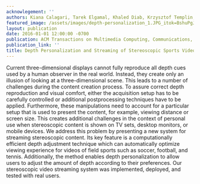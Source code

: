 ```yaml
---
acknowlegement: ''
authors: Kiana Calagari, Tarek Elgamal, Khaled Diab, Krzysztof Templin, Piotr Didyk, Wojciech Matusik, Mohamed Hefeeda
featured_image: /assets/images/depth-personalization_1.JPG_itok=BshuPgJz.jpeg
layout: publication
date: 2016-01-01 12:00:00 -0700
publication: ACM Transactions on Multimedia Computing, Communications, and Applications (TOMM) 2016
publication_link: ''
title: Depth Personalization and Streaming of Stereoscopic Sports Videos
---
```


Current three-dimensional displays cannot fully reproduce all depth cues used by a human observer in the real world. Instead, they create only an illusion of looking at a three-dimensional scene. This leads to a number of challenges during the content creation process. To assure correct depth reproduction and visual comfort, either the acquisition setup has to be carefully controlled or additional postprocessing techniques have to be applied. Furthermore, these manipulations need to account for a particular setup that is used to present the content, for example, viewing distance or screen size. This creates additional challenges in the context of personal use when stereoscopic content is shown on TV sets, desktop monitors, or mobile devices. We address this problem by presenting a new system for streaming stereoscopic content. Its key feature is a computationally efficient depth adjustment technique which can automatically optimize viewing experience for videos of field sports such as soccer, football, and tennis. Additionally, the method enables depth personalization to allow users to adjust the amount of depth according to their preferences. Our stereoscopic video streaming system was implemented, deployed, and tested with real users.